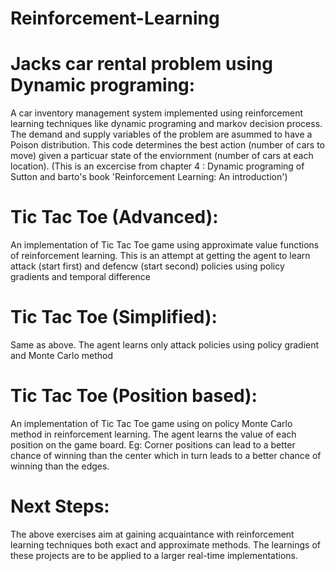 # Reinforcement-Learning


# Jacks car rental problem using Dynamic programing: 
A car inventory management system implemented using reinforcement learning techniques like dynamic programing and markov decision process. The demand and supply variables of the problem are asummed to have a Poison distribution. This code determines the best action (number of cars to move) given a particuar state of the enviornment (number of cars at each location). (This is an excercise from chapter 4 : Dynamic programing of Sutton and barto's book 'Reinforcement Learning: An introduction')

# Tic Tac Toe (Advanced): 
An implementation of Tic Tac Toe game using approximate value functions of reinforcement learning. This is an attempt at getting the agent to learn attack (start first) and defencw (start second) policies using policy gradients and temporal difference 


# Tic Tac Toe (Simplified): 
Same as above. The agent learns only attack policies using policy gradient and Monte Carlo method

# Tic Tac Toe (Position based): 
An implementation of Tic Tac Toe game using on policy Monte Carlo method in reinforcement learning. The agent learns the value of each position on the game board. Eg: Corner positions can lead to a better chance of winning than the center which in turn leads to a better chance of winning than the edges. 

# Next Steps: 
The above exercises aim at gaining acquaintance with reinforcement learning techniques both exact and approximate methods. The learnings of these projects are to be applied to a larger real-time implementations. 
